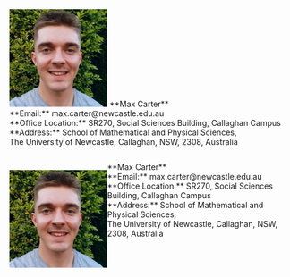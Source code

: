 <table style="border-collapse: collapse; border: none;">
    <tr style="border: none;">
            <img src="./Headshot.jpeg" width="175">
        </td>
            **Max Carter** <br/> **Email:** max.carter@newcastle.edu.au <br/> **Office Location:** SR270, Social Sciences Building, Callaghan Campus <br/>  **Address:** School of Mathematical and Physical Sciences, <br/> The University of Newcastle, Callaghan, NSW, 2308, Australia
    </tr>
</table>





<div>
    <p style="float: left;"> <img src="./Headshot.jpeg" width="175"></p>
    <p> **Max Carter** <br/> **Email:** max.carter@newcastle.edu.au <br/> **Office Location:** SR270, Social Sciences Building, Callaghan Campus <br/>  **Address:** School of Mathematical and Physical Sciences, <br/> The University of Newcastle, Callaghan, NSW, 2308, Australia </p>
</div>
